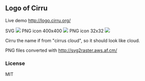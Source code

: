 
Logo of Cirru
------

Live demo http://logo.cirru.org/

SVG ![](http://logo.cirru.org/cirru.svg)
PNG icon 400x400 ![](http://logo.cirru.org/cirru-400x400.png)
PNG icon 32x32 ![](http://logo.cirru.org/cirru-32x32.png)

Cirru the name if from "cirrus cloud", so it should look like cloud.

PNG files converted with http://svg2raster.aws.af.cm/

### License

MIT